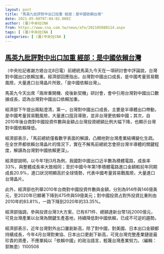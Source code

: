 ```yaml
---
layout: post
title: "馬英九批評對中出口加重 經部：是中國依賴台灣"
date: 2021-05-08T07:04:02.000Z
author: (臺)中央社CNA
from: https://www.cna.com.tw/news/afe/202105080114.aspx
tags: [ (臺)中央社CNA ]
categories: [ (臺)中央社CNA ]
---
```

<!--1620457442000-->
[馬英九批評對中出口加重 經部：是中國依賴台灣](https://www.cna.com.tw/news/afe/202105080114.aspx)
------

<div>
<div></div><div class="paragraph"><p>（中央社記者謝方娪台北8日電）前總統馬英九今天在一項研討會中評論說，台灣對中國出口依賴加重。經濟部回應指出，台灣對中國出口成長，是中國考量貿易戰風險，大量進口台灣晶片所致，「是中國依賴台灣」。</p><p>馬英九今天出席「兩岸重開機、疫後新契機」研討會，會中引用台灣對中國出口數據成長，認為台灣對中國出口依賴加重。</p><p>經濟部下午提出兩點澄清，第一，台灣對中國出口成長，主要是半導體出口帶動，是中國考量貿易戰風險，大量進口囤貨導致，並非台灣更依賴中國；其次，自2010年後台商對中國投資件數與金額占台灣投資總額比例大幅下降，也顯示台灣對中國依賴降低。</p><p>經濟部表示，「馬前總統僅看數字表面的解讀，凸顯他對台灣產業結構變化生疏。在全世界都依賴台灣晶片的情況下，實在不解馬前總統怎會把台灣半導體的關鍵程度，解讀為台灣對中國依賴更深」。</p><p>經濟部說明，以今年1到3月為例，我國對中國出口近半數為積體電路，成長率33%，與整體成長率大致相同；至於中國今年第1季積體電路進口金額較前年同期成長20.9%，進口狀況明顯高於全球情勢，代表中國考量貿易戰風險，大量進口台灣晶片。</p><p>此外，經濟部也列舉2010年台商對中國投資件數與金額，分別為914件與146億美元，至2020年已顯著下降到475件與59億美元；對中國投資占對外投資比重則由2010年的83.81%，一路下降到2020年的33.35%。</p><p>經濟部強調，參與投資台灣3大方案，已有871件、總額達新台幣1兆2000億元，可見台灣產業以台灣為關鍵生產基地，持續降低對中國依賴，已成不可逆的趨勢。</p><p>經濟部表示，近年台灣對外出口屢創新高，除了對中國，對美國、日本出口金額都持續成長，今年4月台灣對東協、日本出口更創下新高，可見台灣完整產業鏈是最珍貴的資產，不應單純以「依賴中國」的政治語言，輕蔑台灣產業努力。（編輯：郭無患）1100508</p></div>
</div>
